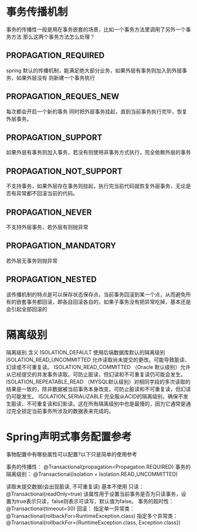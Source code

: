 # 事务传播机制
事务的传播性一般是用在事务嵌套的场景，比如一个事务方法里调用了另外一个事务方法 那么这两个事务方法怎么处理？
## PROPAGATION_REQUIRED
spring 默认的传播机制，能满足绝大部分业务，如果外层有事务则加入到外层事务，如果外层没有 则新建一个事务执行
## PROPAGATION_REQUES_NEW
每次都会开启一个新的事务 同时把外层事务挂起，直到当前事务执行完毕，恢复外层事务。
## PROPAGATION_SUPPORT
如果外层有事务则加入事务，若没有则使用非事务方式执行，完全依赖外层的事务
## PROPAGATION_NOT_SUPPORT
不支持事务，如果外层存在事务则挂起，执行完当前代码就恢复外层事务，无论是否有异常都不回滚当前的代码。
## PROPAGATION_NEVER
不支持外层事务，若外层有则抛异常
## PROPAGATION_MANDATORY
若外层无事务则抛异常
## PROPAGATION_NESTED
该传播机制的特点是可以保存状态保存点，当前事务回滚到某一个点，从而避免所有的嵌套事务都回滚，即各自回滚各自的，如果子事务没有把异常吃掉，基本还是会引起全部回滚的

# 隔离级别
隔离级别	含义
ISOLATION_DEFAULT	使用后端数据库默认的隔离级别
ISOLATION_READ_UNCOMMITTED	允许读取尚未提交的更改。可能导致脏读、幻读或不可重复读。
ISOLATION_READ_COMMITTED	（Oracle 默认级别）允许从已经提交的并发事务读取。可防止脏读，但幻读和不可重复读仍可能会发生。
ISOLATION_REPEATABLE_READ	（MYSQL默认级别）对相同字段的多次读取的结果是一致的，除非数据被当前事务本身改变。可防止脏读和不可重复读，但幻读仍可能发生。
ISOLATION_SERIALIZABLE	完全服从ACID的隔离级别，确保不发生脏读、不可重复读和幻影读。这在所有隔离级别中也是最慢的，因为它通常是通过完全锁定当前事务所涉及的数据表来完成的。

# Spring声明式事务配置参考
事物配置中有哪些属性可以配置?以下只是简单的使用参考

事务的传播性：
@Transactional(propagation=Propagation.REQUIRED)
事务的隔离级别：
@Transactional(isolation = Isolation.READ_UNCOMMITTED)

读取未提交数据(会出现脏读, 不可重复读) 基本不使用
只读：
@Transactional(readOnly=true)
该属性用于设置当前事务是否为只读事务，设置为true表示只读，false则表示可读写，默认值为false。
事务的超时性：
@Transactional(timeout=30)
回滚：
指定单一异常类：@Transactional(rollbackFor=RuntimeException.class)
指定多个异常类：@Transactional(rollbackFor={RuntimeException.class, Exception.class})